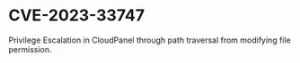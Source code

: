 # CVE-2023-33747
Privilege Escalation in CloudPanel through path traversal from modifying file permission.
